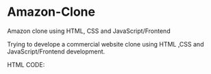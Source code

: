 # Amazon-Clone
Amazon clone using HTML, CSS and JavaScript/Frontend

Trying to develope a commercial website clone using HTML ,CSS and JavaScript/Frontend development.

HTML CODE:
